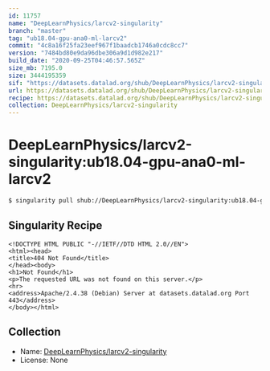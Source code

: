 ```yaml
---
id: 11757
name: "DeepLearnPhysics/larcv2-singularity"
branch: "master"
tag: "ub18.04-gpu-ana0-ml-larcv2"
commit: "4c8a16f25fa23eef967f1baadcb1746a0cdc8cc7"
version: "7484bd80e9da96dbe306a9d1d982e217"
build_date: "2020-09-25T04:46:57.565Z"
size_mb: 7195.0
size: 3444195359
sif: "https://datasets.datalad.org/shub/DeepLearnPhysics/larcv2-singularity/ub18.04-gpu-ana0-ml-larcv2/2020-09-25-4c8a16f2-7484bd80/7484bd80e9da96dbe306a9d1d982e217.sif"
url: https://datasets.datalad.org/shub/DeepLearnPhysics/larcv2-singularity/ub18.04-gpu-ana0-ml-larcv2/2020-09-25-4c8a16f2-7484bd80/
recipe: https://datasets.datalad.org/shub/DeepLearnPhysics/larcv2-singularity/ub18.04-gpu-ana0-ml-larcv2/2020-09-25-4c8a16f2-7484bd80/Singularity
collection: DeepLearnPhysics/larcv2-singularity
---
```


# DeepLearnPhysics/larcv2-singularity:ub18.04-gpu-ana0-ml-larcv2

```bash
$ singularity pull shub://DeepLearnPhysics/larcv2-singularity:ub18.04-gpu-ana0-ml-larcv2
```

## Singularity Recipe

```singularity
<!DOCTYPE HTML PUBLIC "-//IETF//DTD HTML 2.0//EN">
<html><head>
<title>404 Not Found</title>
</head><body>
<h1>Not Found</h1>
<p>The requested URL was not found on this server.</p>
<hr>
<address>Apache/2.4.38 (Debian) Server at datasets.datalad.org Port 443</address>
</body></html>
```

## Collection

 - Name: [DeepLearnPhysics/larcv2-singularity](https://github.com/DeepLearnPhysics/larcv2-singularity)
 - License: None

